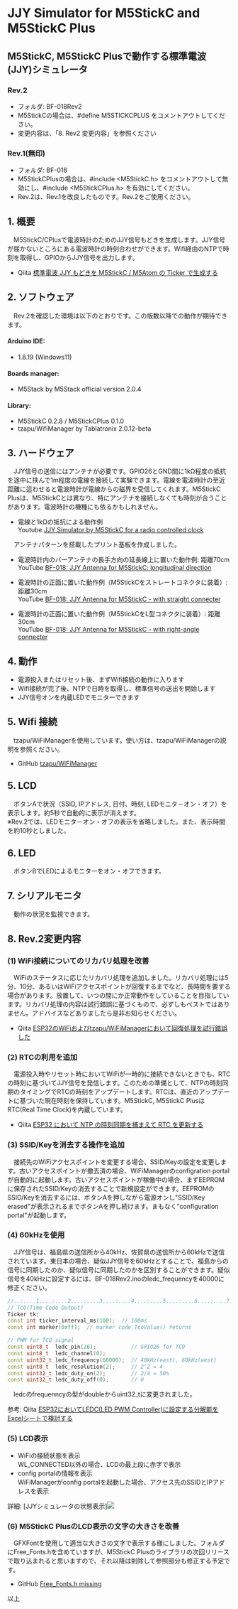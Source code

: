 # JJY Simulator for M5StickC and M5StickC Plus
## M5StickC, M5StickC Plusで動作する標準電波(JJY)シミュレータ

### Rev.2
- フォルダ: BF-018Rev2
- M5StickCの場合は、#define M5STICKCPLUS をコメントアウトしてください。
- 変更内容は、「8. Rev2 変更内容」を参照ください

### Rev.1(無印)
- フォルダ: BF-018
- M5StickCPlusの場合は、#include <M5StickC.h> をコメントアウトして無効にし、#include <M5StickCPlus.h> を有効にしてください。
- Rev.2は、Rev.1を改良したものです。Rev.2をご使用ください。

## 1. 概要
　M5StickC/CPlusで電波時計のためのJJY信号もどきを生成します。JJY信号が届かないところにある電波時計の時刻合わせができます。Wifi経由のNTPで時刻を取得し、GPIOからJJY信号を出力します。
- Qiita [標準電波 JJY もどきを M5StickC / M5Atom の Ticker で生成する](https://qiita.com/BotanicFields/items/a78c80f947388caf0d36)

## 2. ソフトウェア
　Rev.2を確認した環境は以下のとおりです。この版数以降での動作が期待できます。
#### Arduino IDE:
- 1.8.19 (Windows11)
#### Boards manager:
- M5Stack by M5Stack official version 2.0.4
#### Library:
- M5StickC 0.2.8 / M5StickCPlus 0.1.0
- tzapu/WifiManager by Tablatronix 2.0.12-beta

## 3. ハードウェア
　JJY信号の送信にはアンテナが必要です。GPIO26とGND間に1kΩ程度の抵抗を途中に挟んで1m程度の電線を接続して実験できます。電線を電波時計の至近距離に這わせると電波時計が電線からの磁界を受信してくれます。M5StickC Plusは、M5StickCとは異なり、特にアンテナを接続しなくても時刻が合うことがあります。電波時計の機種にも依るかもしれません。

- 電線と1kΩの抵抗による動作例  
Youtube [JJY Simulator by M5StickC for a radio controlled clock](https://youtu.be/S_t3g5wqyh8)

　アンテナパターンを搭載したプリント基板を作成しました。  

- 電波時計内のバーアンテナの長手方向の延長線上に置いた動作例: 距離70cm  
YouTube [BF-018: JJY Antenna for M5StickC: longitudinal direction](https://youtu.be/LF4P73INSro)

- 電波時計の正面に置いた動作例（M5StickCをストレートコネクタに装着）: 距離30cm  
YouTube [BF-018: JJY Antenna for M5StickC - with straight connecter](https://youtu.be/gpBwHdANwyw)

- 電波時計の正面に置いた動作例（M5StickCをL型コネクタに装着）: 距離30cm  
YouTube [BF-018: JJY Antenna for M5StickC - with right-angle connecter](https://youtu.be/ODojBB31gAc)

## 4. 動作

- 電源投入またはリセット後、まずWifi接続の動作に入ります
- Wifi接続が完了後、NTPで日時を取得し、標準信号の送出を開始します
- JJY信号オンを内蔵LEDでモニターできます

## 5. Wifi 接続
　tzapu/WiFiManagerを使用しています。使い方は、tzapu/WiFiManagerの説明を参照ください。
- GitHub [tzapu/WiFiManager](https://github.com/tzapu/WiFiManager)

## 5. LCD
　ボタンAで状況（SSID, IPアドレス, 日付、時刻, LEDモニタ－オン・オフ）を表示します。約5秒で自動的に表示が消えます。  
※Rev.2では、LEDモニタ－オン・オフの表示を省略しました。また、表示時間を約10秒としました。

## 6. LED
　ボタンBでLEDによるモニターをオン・オフできます。

## 7. シリアルモニタ
　動作の状況を監視できます。

## 8. Rev.2変更内容

### (1) WiFi接続についてのリカバリ処理を改善
　WiFiのステータスに応じたリカバリ処理を追加しました。リカバリ処理には5分、10分、あるいはWiFiアクセスポイントが回復するまでなど、長時間を要する場合があります。放置して、いつの間にか正常動作をしていることを目指しています。リカバリ処理の内容は試行錯誤に基づくもので、必ずしもベストではありません。アドバイスなどありましたら是非お知らせください。

- Qiita [ESP32のWiFiおよびtzapu/WiFiManagerにおいて回復処理を試行錯誤した](https://qiita.com/BotanicFields/items/8a73101a8bfe51e57f67)

### (2)  RTCの利用を追加
　電源投入時やリセット時においてWiFiが一時的に接続できないときでも、RTCの時刻に基づいてJJY信号を発信します。このための準備として、NTPの時刻同期のタイミングでRTCの時刻をアップデートします。RTCは、直近のアップデートに基づいた現在時刻を保持しています。M5StickC, M5StickC PlusはRTC(Real Time Clock)を内蔵しています。

- Qiita [ESP32 において NTP の時刻同期を捕まえて RTC を更新する](https://qiita.com/BotanicFields/items/f1e28af5a63e4ccf7023)

### (3) SSID/Keyを消去する操作を追加
　接続先のWiFiアクセスポイントを変更する場合、SSID/Keyの設定を変更します。古いアクセスポイントが撤去済の場合、WiFiManagerのconfigration portalが自動的に起動します。古いアクセスポイントが稼働中の場合、まずEEPROMに保存されたSSID/Keyの消去することで新規設定ができます。EEPROMのSSID/Keyを消去するには、ボタンAを押しながら電源オンし"SSID/Key erased"が表示されるまでボタンAを押し続けます。まもなく"configuration portal"が起動します。

### (4) 60kHzを使用
　JJY信号は、福島県の送信所から40kHz、佐賀県の送信所から60kHzで送信されています。東日本の場合、疑似JJY信号を60kHzとすることで、福島からの信号に同期したのか、疑似信号に同期したのかを区別することができます。疑似信号を40kHzに設定するには、BF-018Rev2.inoのledc_frequencyを40000に修正ください。

``` BF-018Rev2.ino
//..:....1....:....2....:....3....:....4....:....5....:....6....:....7..
// TCO(Time Code Output)
Ticker tk;
const int ticker_interval_ms(100);  // 100ms
const int marker(0xff);  // marker code TcoValue() returns

// PWM for TCO signal
const uint8_t  ledc_pin(26);           // GPIO26 for TCO
const uint8_t  ledc_channel(0);
const uint32_t ledc_frequency(60000);  // 40kHz(east), 60kHz(west)
const uint8_t  ledc_resolution(2);     // 2^2 = 4
const uint32_t ledc_duty_on(2);        // 2/4 = 50%
const uint32_t ledc_duty_off(0);       // 0
```

　ledcのfrequenncyの型がdoubleからuint32_tに変更されました。

参考: Qiita [ESP32においてLEDC(LED PWM Controller)に設定する分解能をExcelシートで検討する](https://qiita.com/BotanicFields/items/e74c449c0bef0820fcd1)

### (5) LCD表示

- WiFiの接続状態を表示  
WL_CONNECTED以外の場合、LCDの最上段に赤字で表示
- config portalの情報を表示  
WiFiManagerがconfig portalを起動した場合、アクセス先のSSIDとIPアドレスを表示

詳細: [JJYシミュレータの状態表示]<img src="./wifi_status.jpg">

### (6) M5StickC PlusのLCD表示の文字の大きさを改善
　GFXFontを使用して適当な大きさの文字で表示する様にしました。フォルダにFree_Fonts.hを含めていますが、M5StickC Plusのライブラリの次回リリースで取り込まれると思いますので、それ以降は削除して参照部分も修正する予定です。

- GitHub [Free_Fonts.h missing](https://github.com/m5stack/M5StickC-Plus/issues/38)

以上